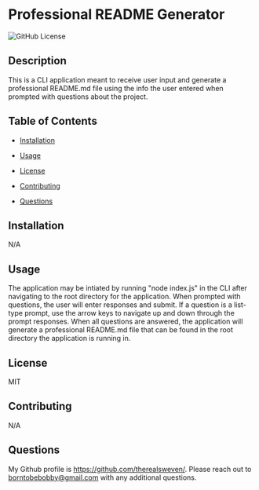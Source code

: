 # Professional README Generator

![GitHub License](https://img.shields.io/badge/License-MIT-blue)

## Description

This is a CLI application meant to receive user input and generate a professional README.md file using the info the user entered when prompted with questions about the project.

## Table of Contents

- [Installation](#installation)

- [Usage](#usage)

- [License](#license)

- [Contributing](#contributing)

- [Questions](#Questions)

## Installation

N/A

## Usage

The application may be intiated by running "node index.js" in the CLI after navigating to the root directory for the application. When prompted with questions, the user will enter responses and submit. If a question is a list-type prompt, use the arrow keys to navigate up and down through the prompt responses. When all questions are answered, the application will generate a professional README.md file that can be found in the root directory the application is running in.

## License

MIT

## Contributing

N/A

## Questions

My Github profile is https://github.com/therealsweven/.
Please reach out to borntobebobby@gmail.com with any additional questions.
